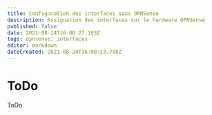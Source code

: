 ```yaml
---
title: Configuration des interfaces sous OPNSense
description: Assignation des interfaces sur le hardware OPNSense
published: false
date: 2021-08-24T16:00:27.193Z
tags: opnsense, interfaces
editor: markdown
dateCreated: 2021-08-24T16:00:23.700Z
---
```


# ToDo
ToDo